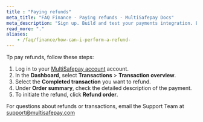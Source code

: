 ```yaml
---
title : "Paying refunds"
meta_title: "FAQ Finance - Paying refunds - MultiSafepay Docs"
meta_description: "Sign up. Build and test your payments integration. Explore our products and services. Use our API Reference, SDKs, and wrappers. Get support."
read_more: "."
aliases:
    - /faq/finance/how-can-i-perform-a-refund-
---
```

Tp pay refunds, follow these steps:

1. Log in to your [MultiSafepay account](https://merchant.multisafepay.com) account.
2. In the **Dashboard**, select **Transactions** > **Transaction overview**.
3. Select the **Completed transaction** you want to refund.
4. Under **Order summary**, check the detailed description of the payment.
5. To initiate the refund, click **Refund order**. 

For questions about refunds or transactions, email the Support Team at <support@multisafepay.com>
